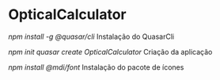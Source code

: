 # OpticalCalculator

_npm install -g @quasar/cli_
Instalação do QuasarCli

_npm init quasar create OpticalCalculator_
Criação da aplicação

_npm install @mdi/font_
Instalação do pacote de ícones

